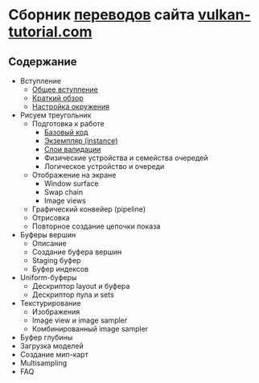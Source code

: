 # Сборник [переводов](https://m.habr.com/ru/post/543288/) сайта [vulkan-tutorial.com](https://vulkan-tutorial.com/)

## Содержание

- Вступление
  - [Общее вступление](lessons/part1/chapter1/text.md)
  - [Краткий обзор](lessons/part1/chapter2/text.md)
  - [Настройка окружения](lessons/part1/chapter3/text.md)
- Рисуем треугольник
  - Подготовка к работе
    - [Базовый код](lessons/part2/chapter1-1/text.md)
    - [Экземпляр \(instance\)](lessons/part2/chapter1-1/text.md#%D1%8D%D0%BA%D0%B7%D0%B5%D0%BC%D0%BF%D0%BB%D1%8F%D1%80-instance)
    - [Слои валидации](lessons/part2/chapter1-2/text.md)
    - Физические устройства и семейства очередей
    - Логическое устройство и очереди
  - Отображение на экране
    - Window surface
    - Swap chain
    - Image views
  - Графический конвейер \(pipeline\)
  - Отрисовка
  - Повторное создание цепочки показа
- Буферы вершин
  - Описание
  - Создание буфера вершин
  - Staging буфер
  - Буфер индексов
- Uniform-буферы
  - Дескриптор layout и буфера
  - Дескриптор пула и sets
- Текстурирование
  - Изображения
  - Image view и image sampler
  - Комбинированный image sampler
- Буфер глубины
- Загрузка моделей
- Создание мип-карт
- Multisampling
- FAQ
